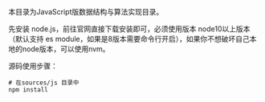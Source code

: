 本目录为JavaScript版数据结构与算法实现目录。  

先安装 node.js，前往官网直接下载安装即可，必须使用版本 node10以上版本（默认支持 es module，如果是8版本需要命令行开启），如果你不想破坏自己本地的node版本，可以使用nvm。  

源码使用步骤：
```
# 在sources/js 目录中
npm install

```